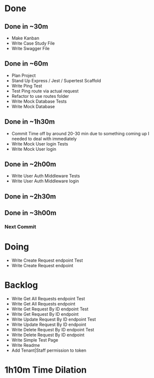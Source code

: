 # Done

## Done in ~30m
* Make Kanban
* Write Case Study File
* Write Swagger File
## Done in ~60m
* Plan Project
* Stand Up Express / Jest / Supertest Scaffold
* Write Ping Test
* Test Ping route via actual request
* Refactor to use routes folder
* Write Mock Database Tests
* Write Mock Database
## Done in ~1h30m
* Commit Time off by around 20-30 min due to something coming up I needed to deal with immediately
* Write Mock User login Tests
* Write Mock User login
## Done in ~2h00m
* Write User Auth Middleware Tests
* Write User Auth Middleware login
## Done in ~2h30m
## Done in ~3h00m
### Next Commit

# Doing
* Write Create Request endpoint Test
* Write Create Request endpoint

# Backlog
* Write Get All Requests endpoint Test
* Write Get All Requests endpoint
* Write Get Request By ID endpoint Test
* Write Get Request By ID endpoint
* Write Update Request By ID endpoint Test
* Write Update Request By ID endpoint
* Write Delete Request By ID endpoint Test
* Write Delete Request By ID endpoint
* Write Simple Test Page
* Write Readme
* Add Tenant|Staff permission to token

# 1h10m Time Dilation